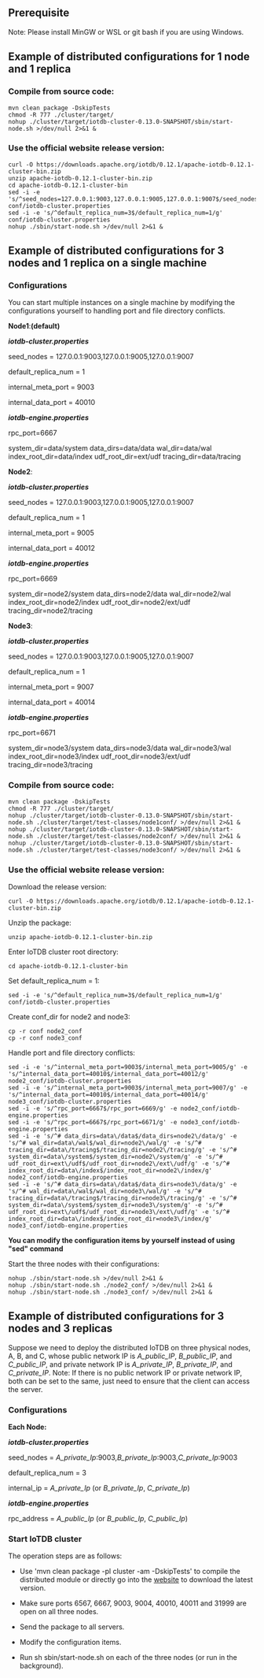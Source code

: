<!--

    Licensed to the Apache Software Foundation (ASF) under one
    or more contributor license agreements.  See the NOTICE file
    distributed with this work for additional information
    regarding copyright ownership.  The ASF licenses this file
    to you under the Apache License, Version 2.0 (the
    "License"); you may not use this file except in compliance
    with the License.  You may obtain a copy of the License at
    
        http://www.apache.org/licenses/LICENSE-2.0
    
    Unless required by applicable law or agreed to in writing,
    software distributed under the License is distributed on an
    "AS IS" BASIS, WITHOUT WARRANTIES OR CONDITIONS OF ANY
    KIND, either express or implied.  See the License for the
    specific language governing permissions and limitations
    under the License.

-->

## Prerequisite
Note: Please install MinGW or WSL or git bash if you are using Windows.

## Example of distributed configurations for 1 node and 1 replica

### Compile from source code:

```
mvn clean package -DskipTests
chmod -R 777 ./cluster/target/
nohup ./cluster/target/iotdb-cluster-0.13.0-SNAPSHOT/sbin/start-node.sh >/dev/null 2>&1 &
```

### Use the official website release version:

```
curl -O https://downloads.apache.org/iotdb/0.12.1/apache-iotdb-0.12.1-cluster-bin.zip
unzip apache-iotdb-0.12.1-cluster-bin.zip
cd apache-iotdb-0.12.1-cluster-bin
sed -i -e 's/^seed_nodes=127.0.0.1:9003,127.0.0.1:9005,127.0.0.1:9007$/seed_nodes=127.0.0.1:9003/g' conf/iotdb-cluster.properties
sed -i -e 's/^default_replica_num=3$/default_replica_num=1/g' conf/iotdb-cluster.properties
nohup ./sbin/start-node.sh >/dev/null 2>&1 &
```

## Example of distributed configurations for 3 nodes and 1 replica on a single machine

### Configurations

You can start multiple instances on a single machine by modifying the configurations yourself to handling port and file directory conflicts.

**Node1**:**(default)**

***iotdb-cluster.properties***

seed\_nodes = 127.0.0.1:9003,127.0.0.1:9005,127.0.0.1:9007

default\_replica\_num = 1

internal\_meta\_port = 9003

internal\_data\_port = 40010

***iotdb-engine.properties***

rpc\_port=6667

system\_dir=data/system
data\_dirs=data/data
wal\_dir=data/wal
index\_root\_dir=data/index
udf\_root\_dir=ext/udf
tracing\_dir=data/tracing

**Node2**:

***iotdb-cluster.properties***

seed\_nodes = 127.0.0.1:9003,127.0.0.1:9005,127.0.0.1:9007

default\_replica\_num = 1

internal\_meta\_port = 9005

internal\_data\_port = 40012

***iotdb-engine.properties***

rpc\_port=6669

system\_dir=node2/system
data\_dirs=node2/data
wal\_dir=node2/wal
index\_root\_dir=node2/index
udf\_root\_dir=node2/ext/udf
tracing\_dir=node2/tracing

**Node3**:

***iotdb-cluster.properties***

seed\_nodes = 127.0.0.1:9003,127.0.0.1:9005,127.0.0.1:9007

default\_replica\_num = 1

internal\_meta\_port = 9007

internal\_data\_port = 40014

***iotdb-engine.properties***

rpc\_port=6671

system\_dir=node3/system
data\_dirs=node3/data
wal\_dir=node3/wal
index\_root\_dir=node3/index
udf\_root\_dir=node3/ext/udf
tracing\_dir=node3/tracing

### Compile from source code:

```
mvn clean package -DskipTests
chmod -R 777 ./cluster/target/
nohup ./cluster/target/iotdb-cluster-0.13.0-SNAPSHOT/sbin/start-node.sh ./cluster/target/test-classes/node1conf/ >/dev/null 2>&1 &
nohup ./cluster/target/iotdb-cluster-0.13.0-SNAPSHOT/sbin/start-node.sh ./cluster/target/test-classes/node2conf/ >/dev/null 2>&1 &
nohup ./cluster/target/iotdb-cluster-0.13.0-SNAPSHOT/sbin/start-node.sh ./cluster/target/test-classes/node3conf/ >/dev/null 2>&1 &
```
### Use the official website release version:

Download the release version:
```
curl -O https://downloads.apache.org/iotdb/0.12.1/apache-iotdb-0.12.1-cluster-bin.zip
```

Unzip the package:

```
unzip apache-iotdb-0.12.1-cluster-bin.zip
```

Enter IoTDB cluster root directory:

```
cd apache-iotdb-0.12.1-cluster-bin
```

Set default\_replica\_num = 1:

```
sed -i -e 's/^default_replica_num=3$/default_replica_num=1/g' conf/iotdb-cluster.properties
```

Create conf\_dir for node2 and node3:

```
cp -r conf node2_conf
cp -r conf node3_conf
```

Handle port and file directory conflicts:

```
sed -i -e 's/^internal_meta_port=9003$/internal_meta_port=9005/g' -e 's/^internal_data_port=40010$/internal_data_port=40012/g' node2_conf/iotdb-cluster.properties
sed -i -e 's/^internal_meta_port=9003$/internal_meta_port=9007/g' -e 's/^internal_data_port=40010$/internal_data_port=40014/g' node3_conf/iotdb-cluster.properties
sed -i -e 's/^rpc_port=6667$/rpc_port=6669/g' -e node2_conf/iotdb-engine.properties
sed -i -e 's/^rpc_port=6667$/rpc_port=6671/g' -e node3_conf/iotdb-engine.properties
sed -i -e 's/^# data_dirs=data\/data$/data_dirs=node2\/data/g' -e 's/^# wal_dir=data\/wal$/wal_dir=node2\/wal/g' -e 's/^# tracing_dir=data\/tracing$/tracing_dir=node2\/tracing/g' -e 's/^# system_dir=data\/system$/system_dir=node2\/system/g' -e 's/^# udf_root_dir=ext\/udf$/udf_root_dir=node2\/ext\/udf/g' -e 's/^# index_root_dir=data\/index$/index_root_dir=node2\/index/g' node2_conf/iotdb-engine.properties
sed -i -e 's/^# data_dirs=data\/data$/data_dirs=node3\/data/g' -e 's/^# wal_dir=data\/wal$/wal_dir=node3\/wal/g' -e 's/^# tracing_dir=data\/tracing$/tracing_dir=node3\/tracing/g' -e 's/^# system_dir=data\/system$/system_dir=node3\/system/g' -e 's/^# udf_root_dir=ext\/udf$/udf_root_dir=node3\/ext\/udf/g' -e 's/^# index_root_dir=data\/index$/index_root_dir=node3\/index/g' node3_conf/iotdb-engine.properties
```

**You can modify the configuration items by yourself instead of using "sed" command**

Start the three nodes with their configurations:


```
nohup ./sbin/start-node.sh >/dev/null 2>&1 &
nohup ./sbin/start-node.sh ./node2_conf/ >/dev/null 2>&1 &
nohup ./sbin/start-node.sh ./node3_conf/ >/dev/null 2>&1 &
```



## Example of distributed configurations for 3 nodes and 3 replicas

Suppose we need to deploy the distributed IoTDB on three physical nodes, A, B, and C, whose public network IP is *A\_public\_IP*, *B\_public\_IP*, and *C\_public\_IP*, and private network IP is *A\_private\_IP*, *B\_private\_IP*, and *C\_private\_IP*.
Note: If there is no public network IP or private network IP, both can be set to the same, just need to ensure that the client can access the server.

### Configurations

**Each Node:**

***iotdb-cluster.properties***

seed\_nodes = *A\_private\_Ip*:9003,*B\_private\_Ip*:9003,*C\_private\_Ip*:9003

default\_replica\_num = 3

internal\_ip = *A\_private\_Ip* (or *B\_private\_Ip*, *C\_private\_Ip*)

***iotdb-engine.properties***

rpc\_address = *A\_public\_Ip* (or *B\_public\_Ip*, *C\_public\_Ip*)

### Start IoTDB cluster

The operation steps are as follows:

* Use 'mvn clean package -pl cluster -am -DskipTests' to compile the distributed module or directly go into the [website](https://iotdb.apache.org/Download/) to download the latest version.
* Make sure ports 6567, 6667, 9003, 9004, 40010, 40011 and 31999 are open on all three nodes.

* Send the package to all servers.

* Modify the configuration items.
* Run sh sbin/start-node.sh on each of the three nodes (or run in the background).
